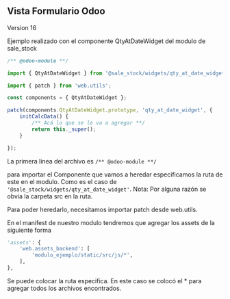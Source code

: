 ## Vista Formulario Odoo

Version 16

Ejemplo realizado con el componente QtyAtDateWidget del modulo de sale_stock

```js
/** @odoo-module **/

import { QtyAtDateWidget } from '@sale_stock/widgets/qty_at_date_widget';

import { patch } from 'web.utils';

const components = { QtyAtDateWidget };

patch(components.QtyAtDateWidget.prototype, 'qty_at_date_widget', {
    initCalcData() {
        /** Acá lo que se le va a agregar **/
        return this._super();
    }

});


```

La primera linea del archivo es `/** @odoo-module **/`

para importar el Componente que vamos a heredar especificamos la ruta de este en el modulo.
Como es el caso de `'@sale_stock/widgets/qty_at_date_widget'`. 
Nota: Por alguna razón se obvia la carpeta src en la ruta.

Para poder heredarlo, necesitamos importar patch desde web.utils.

En el manifest de nuestro modulo tendremos que agregar los assets de la siguiente forma

```python
'assets': {
    'web.assets_backend': [
        'modulo_ejemplo/static/src/js/*',
    ],
},
```

Se puede colocar la ruta especifica. En este caso se colocó el * para agregar todos los archivos encontrados.
